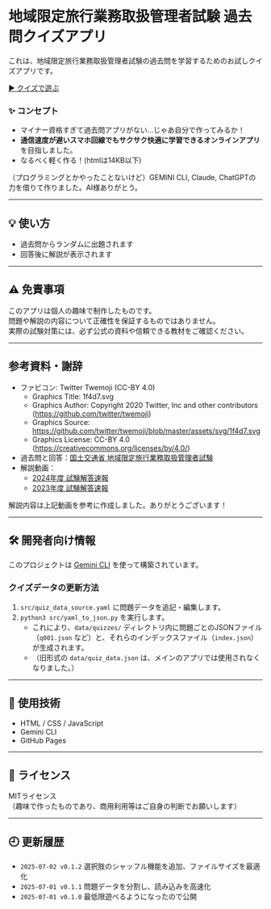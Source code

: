 # 地域限定旅行業務取扱管理者試験 過去問クイズアプリ

これは、地域限定旅行業務取扱管理者試験の過去問を学習するためのお試しクイズアプリです。

[▶️ クイズで遊ぶ](https://masami-property.github.io/quiz-prep/)

### ✨ コンセプト

- マイナー資格すぎて過去問アプリがない...じゃあ自分で作ってみるか！
- **通信速度が遅いスマホ回線でもサクサク快適に学習できるオンラインアプリ**を目指しました。
- なるべく軽く作る！(htmlは14KB以下)

（プログラミングとかやったことないけど）GEMINI CLI, Claude, ChatGPTの力を借りて作りました。AI様ありがとう。

---

## 💡 使い方

- 過去問からランダムに出題されます
- 回答後に解説が表示されます

---

## ⚠️ 免責事項

このアプリは個人の趣味で制作したものです。  
問題や解説の内容について正確性を保証するものではありません。  
実際の試験対策には、必ず公式の資料や信頼できる教材をご確認ください。

---

## 参考資料・謝辞

- ファビコン: Twitter Twemoji (CC-BY 4.0)
  - Graphics Title: 1f4d7.svg
  - Graphics Author: Copyright 2020 Twitter, Inc and other contributors (https://github.com/twitter/twemoji)
  - Graphics Source: https://github.com/twitter/twemoji/blob/master/assets/svg/1f4d7.svg
  - Graphics License: CC-BY 4.0 (https://creativecommons.org/licenses/by/4.0/)
- 過去問と回答：[国土交通省 地域限定旅行業務取扱管理者試験](https://www.mlit.go.jp/kankocho/seisaku_seido/ryokogyoho/chiikigenteikanrisha.html)
- 解説動画：
  - [2024年度 試験解答速報](https://www.youtube.com/watch?v=SUa1vA8uxuA)
  - [2023年度 試験解答速報](https://www.youtube.com/watch?v=EMI9tlrnMhs)

解説内容は上記動画を参考に作成しました。ありがとうございます！

---

## 🛠 開発者向け情報

このプロジェクトは [Gemini CLI](https://gemini-docs.dev/) を使って構築されています。

### クイズデータの更新方法

1. `src/quiz_data_source.yaml` に問題データを追記・編集します。
2. `python3 src/yaml_to_json.py` を実行します。
   - これにより、`data/quizzes/` ディレクトリ内に問題ごとのJSONファイル（`q001.json` など）と、それらのインデックスファイル（`index.json`）が生成されます。
   - （旧形式の `data/quiz_data.json` は、メインのアプリでは使用されなくなりました。）

<!-- ### デバッグ画面

開発者向けデバッグ画面（非公開推奨）
[デバッグ画面（開発者向け）](https://masami-property.github.io/quiz-prep/dev.html) -->

---

## 🧱 使用技術

- HTML / CSS / JavaScript
- Gemini CLI
- GitHub Pages

---

## 📄 ライセンス

MITライセンス  
（趣味で作ったものであり、商用利用等はご自身の判断でお願いします）

---

## 🕘 更新履歴

- `2025-07-02 v0.1.2` 選択肢のシャッフル機能を追加、ファイルサイズを最適化
- `2025-07-01 v0.1.1` 問題データを分割し、読み込みを高速化
- `2025-07-01 v0.1.0` 最低限遊べるようになったので公開


